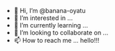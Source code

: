 - 👋 Hi, I’m @banana-oyatu
- 👀 I’m interested in ...
- 🌱 I’m currently learning ...
- 💞️ I’m looking to collaborate on ...
- 📫 How to reach me ...
hello!!!
<!---
banana-oyatu/banana-oyatu is a ✨ special ✨ repository because its `README.md` (this file) appears on your GitHub profile.
You can click the Preview link to take a look at your changes.
--->
